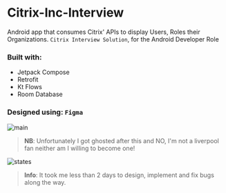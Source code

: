 # Citrix-Inc-Interview
Android app that consumes Citrix' APIs to display Users, Roles their Organizations. `Citrix Interview Solution`, for the Android Developer Role

### Built with:
- Jetpack Compose
- Retrofit
- Kt Flows
- Room Database

### Designed using: `Figma`

![main](https://github.com/Ericgacoki/Citrix-Inc-Interview/assets/54077752/092c1900-81fa-4af0-8125-bc77ba5023c9)

> __NB__: Unfortunately I got ghosted after this and NO, I'm not a liverpool fan neither am I willing to become one!

![states](https://github.com/Ericgacoki/Citrix-Inc-Interview/assets/54077752/c109c44d-dc6e-4bf3-8e7e-d77b148d68c6)

> __Info__: It took me less than 2 days to design, implement and fix bugs along the way. 
